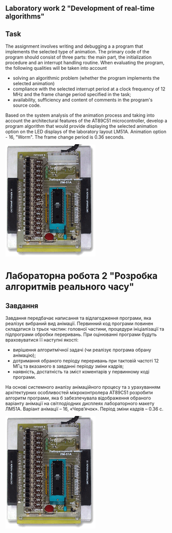 ## Laboratory work 2 "Development of real-time algorithms"

## Task

The assignment involves writing and debugging a a program that implements the selected type of animation. The primary
code of the program should consist of three parts: the main part, the initialization procedure and an interrupt handling
routine.
When evaluating the program, the following qualities will be taken into account

- solving an algorithmic problem (whether the program implements the selected animation)
- compliance with the selected interrupt period at a clock frequency of 12 MHz and
  the frame change period specified in the task;
- availability, sufficiency and content of comments in the program's source code.

Based on the system analysis of the animation process and taking into account the architectural features of the AT89C51
microcontroller, develop a program algorithm that would provide displaying the selected animation option on the LED
displays of the laboratory layout LM51A. Animation option - 16, "Worm". The frame change period is 0.36 seconds.

![V-16.gif](V-16.gif)

# Лабораторна робота 2 "Розробка алгоритмів реального часу"

## Завдання

Завдання передбачає написання та відлагодження
програми, яка реалізує вибраний вид анімації. Первинний код програми повинен
складатися із трьох частин: головної частини, процедури ініціалізації та
підпрограми обробки переривань.
При оцінюванні програми будуть враховуватися її наступні якості:

- вирішення алгоритмічної задачі (чи реалізує програма обрану анімацію);
- дотримання обраного періоду переривань при тактовій частоті 12 МГц та
  вказаного в завданні періоду зміни кадрів;
- наявність, достатність та зміст коментарів у первинному коді програми.

На основі системного аналізу анімаційного процесу та з урахуванням архітектурних
особливостей мікроконтролера АТ89С51 розробити алгоритм програми, яка б забезпечувала
відображення обраного варіанту анімації на світлодіодних дисплеях лабораторного макету
ЛМ51А. Варіант анімації – 16, «Черв’ячок». Період зміни кадрів – 0.36 с.

![V-16.gif](V-16.gif)